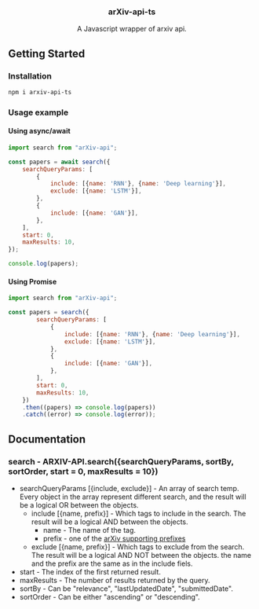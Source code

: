 <p align="center">
  <h3 align="center">arXiv-api-ts</h3>

  <p align="center">
    A Javascript wrapper of arxiv api.
  </p>
</p>

## Getting Started
### Installation

```sh
npm i arxiv-api-ts
```

### Usage example

#### Using async/await
```js
import search from "arXiv-api";

const papers = await search({
	searchQueryParams: [
		{
			include: [{name: 'RNN'}, {name: 'Deep learning'}],
			exclude: [{name: 'LSTM'}],
		},
		{
			include: [{name: 'GAN'}],
		},
	],
	start: 0,
	maxResults: 10,
});

console.log(papers);
```

#### Using Promise
```js
import search from "arXiv-api";

const papers = search({
		searchQueryParams: [
			{
				include: [{name: 'RNN'}, {name: 'Deep learning'}],
				exclude: [{name: 'LSTM'}],
			},
			{
				include: [{name: 'GAN'}],
			},
		],
		start: 0,
		maxResults: 10,
	})
	.then((papers) => console.log(papers))
	.catch((error) => console.log(error));
```
## Documentation
### search - ARXIV-API.search({searchQueryParams, sortBy, sortOrder, start = 0, maxResults = 10})
* searchQueryParams [{include, exclude}] - An array of search temp. Every object in the array represent different search, and the result will be a logical OR between the objects.
	* include [{name, prefix}] - Which tags to include in the search. The result will be a logical AND between the objects.
		* name - The name of the tag.
		* prefix - one of the [arXiv supporting prefixes](https://arxiv.org/help/api/user-manual#51-details-of-query-construction)
	* exclude [{name, prefix}] - Which tags to exclude from the search. The result will be a logical AND NOT between the objects. the name and the prefix are the same as in the include fiels.
* start - The index of the first returned result.
* maxResults - The number of results returned by the query.
* sortBy - Can be "relevance", "lastUpdatedDate", "submittedDate".
* sortOrder - Can be either "ascending" or "descending".

